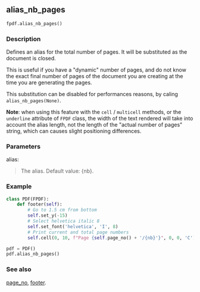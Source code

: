 ## alias_nb_pages ##

```python
fpdf.alias_nb_pages()
```

### Description ###

Defines an alias for the total number of pages. It will be substituted as the document is closed.

This is useful if you have a "dynamic" number of pages,
and do not know the exact final number of pages of the document you are creating
at the time you are generating the pages.

This substitution can be disabled for performances reasons, by caling `alias_nb_pages(None)`.

**Note**: when using this feature with the `cell` / `multicell` methods, or the `underline` attribute of `FPDF` class,
the width of the text rendered will take into account the alias length, not the length of the "actual number of pages" string,
which can causes slight positioning differences.

### Parameters ###

alias:
> The alias. Default value: {nb}.

### Example ###
```python
class PDF(FPDF):
    def footer(self):
        # Go to 1.5 cm from bottom
        self.set_y(-15)
        # Select helvetica italic 8
        self.set_font('helvetica', 'I', 8)
        # Print current and total page numbers
        self.cell(0, 10, f"Page {self.page_no() + '/{nb}'}", 0, 0, 'C')

pdf = PDF()
pdf.alias_nb_pages()

```

### See also ###

[page_no](page_no.md), [footer](footer.md).
